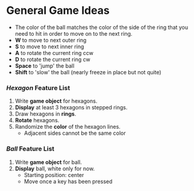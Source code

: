 # General Game Ideas
- The color of the ball matches the color of the side of the ring that you need to hit in order to move on to the next ring.
- **W** to move to next outer ring
- **S** to move to next inner ring
- **A** to rotate the current ring ccw
- **D** to rotate the current ring cw
- **Space** to 'jump' the ball
- **Shift** to 'slow' the ball (nearly freeze in place but not quite)

### *Hexagon* Feature List
1. Write **game object** for hexagons.
2. **Display** at least 3 hexagons in stepped rings. 
3. Draw hexagons in **rings**.
4. **Rotate** hexagons.
5. Randomize the **color** of the hexagon lines.
   - Adjacent sides cannot be the same color 

### *Ball* Feature List
1. Write **game object** for ball.
2. **Display** ball, white only for now. 
   - Starting position: center
   - Move once a key has been pressed
